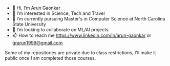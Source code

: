 - 👋 Hi, I’m Arun Gaonkar
- 👀 I’m interested in Science, Tech and Travel 
- 🌱 I’m currently pursuing Master's in Computer Science at North Carolina State University
- 💞️ I’m looking to collaborate on ML/AI projects
- 📫 How to reach me https://www.linkedin.com/in/arun-gaonkar or grarun1999@gmail.com

Some of my repositories are private due to class restrictions, I'll make it public once I am completed those courses.
